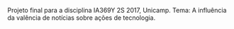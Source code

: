 Projeto final para a disciplina IA369Y 2S 2017, Unicamp.
Tema: A influência da valência de notícias sobre ações de tecnologia.